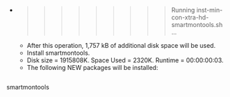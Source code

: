 * >>>>>>>>> Running inst-min-con-xtra-hd-smartmontools.sh ...
  * After this operation, 1,757 kB of additional disk space will be used.
  * Install smartmontools.
  * Disk size = 1915808K. Space Used = 2320K. Runtime = 00:00:00:03.
  * The following NEW packages will be installed:
  ```bash
smartmontools
  ```
